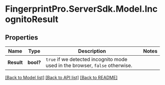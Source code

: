 # FingerprintPro.ServerSdk.Model.IncognitoResult
## Properties

Name | Type | Description | Notes
------------ | ------------- | ------------- | -------------
**Result** | **bool?** | `true` if we detected incognito mode used in the browser, `false` otherwise.  | 

[[Back to Model list]](../README.md#documentation-for-models) [[Back to API list]](../README.md#documentation-for-api-endpoints) [[Back to README]](../README.md)

